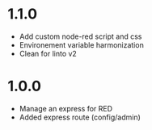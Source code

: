 # 1.1.0
- Add custom node-red script and css
- Environement variable harmonization
- Clean for linto v2

# 1.0.0
- Manage an express for RED
- Added express route (config/admin)